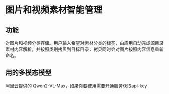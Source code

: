# 图片和视频素材智能管理

## 功能
对图片和视频分类存储。用户输入希望对素材分类的标签，由应用自动完成源目录素材内容解析，并按照类别拷贝到目标目录，拷贝同时会对图片按照内容信息重新命名。


## 用的多模态模型
阿里云提供的 Qwen2-VL-Max，如果你要使用需要开通服务获取api-key
